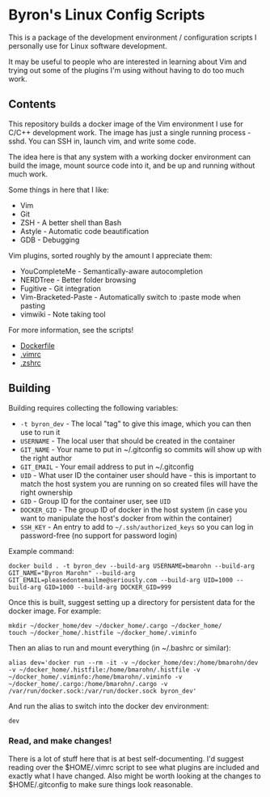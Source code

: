 # Byron's Linux Config Scripts

This is a package of the development environment / configuration scripts I personally use for Linux software development.

It may be useful to people who are interested in learning about Vim and trying out some of the plugins I'm using without having to do too much work.

## Contents

This repository builds a docker image of the Vim environment I use for C/C++ development work. The image has just a single running process - sshd. You can SSH in, launch vim, and write some code.

The idea here is that any system with a working docker environment can build the image, mount source code into it, and be up and running without much work.

Some things in here that I like:
- Vim
- Git
- ZSH - A better shell than Bash
- Astyle - Automatic code beautification
- GDB - Debugging

Vim plugins, sorted roughly by the amount I appreciate them:
- YouCompleteMe - Semantically-aware autocompletion
- NERDTree - Better folder browsing
- Fugitive - Git integration
- Vim-Bracketed-Paste - Automatically switch to :paste mode when pasting
- vimwiki - Note taking tool

For more information, see the scripts!
- [Dockerfile](Dockerfile)
- [.vimrc](scripts/vimrc)
- [.zshrc](scripts/zshrc)

## Building

Building requires collecting the following variables:

- `-t byron_dev` - The local "tag" to give this image, which you can then use to run it
- `USERNAME` - The local user that should be created in the container
- `GIT_NAME` - Your name to put in ~/.gitconfig so commits will show up with the right author
- `GIT_EMAIL` - Your email address to put in ~/.gitconfig
- `UID` - What user ID the container user should have - this is important to match the host system you are running on so created files will have the right ownership
- `GID` - Group ID for the container user, see `UID`
- `DOCKER_GID` - The group ID of docker in the host system (in case you want to manipulate the host's docker from within the container)
- `SSH_KEY` - An entry to add to `~/.ssh/authorized_keys` so you can log in password-free (no support for password login)

Example command:
```
docker build . -t byron_dev --build-arg USERNAME=bmarohn --build-arg GIT_NAME="Byron Marohn" --build-arg GIT_EMAIL=pleasedontemailme@seriously.com --build-arg UID=1000 --build-arg GID=1000 --build-arg DOCKER_GID=999
```

Once this is built, suggest setting up a directory for persistent data for the docker image. For example:
```
mkdir ~/docker_home/dev ~/docker_home/.cargo ~/docker_home/
touch ~/docker_home/.histfile ~/docker_home/.viminfo
```

Then an alias to run and mount everything (in ~/.bashrc or similar):
```
alias dev='docker run --rm -it -v ~/docker_home/dev:/home/bmarohn/dev -v ~/docker_home/.histfile:/home/bmarohn/.histfile -v ~/docker_home/.viminfo:/home/bmarohn/.viminfo -v ~/docker_home/.cargo:/home/bmarohn/.cargo -v /var/run/docker.sock:/var/run/docker.sock byron_dev'
```

And run the alias to switch into the docker dev environment:
```
dev
```


### Read, and make changes!

There is a lot of stuff here that is at best self-documenting. I'd suggest reading over the $HOME/.vimrc script to see what plugins are included and exactly what I have changed. Also might be worth looking at the changes to $HOME/.gitconfig to make sure things look reasonable.
